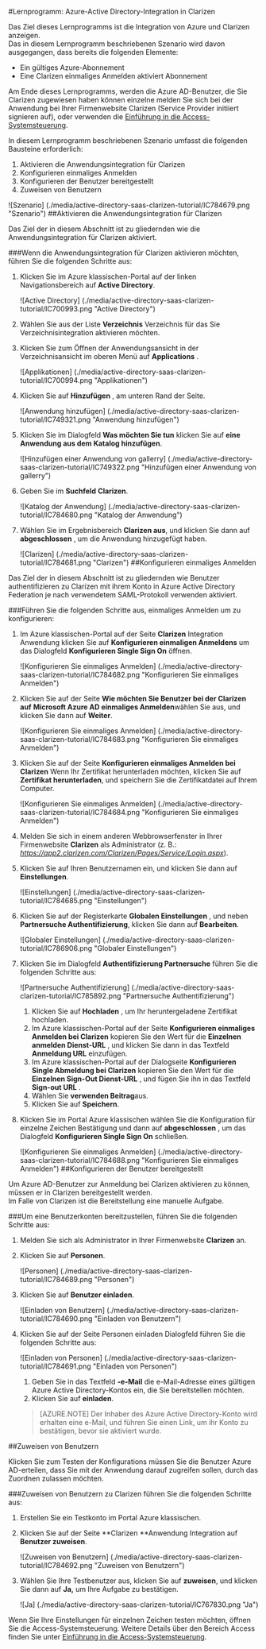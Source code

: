 <properties 
    pageTitle="Lernprogramm: Azure-Active Directory-Integration in Clarizen | Microsoft Azure" 
    description="Informationen Sie zur Verwendung von Clarizen mit Azure Active Directory einmaliges Anmelden, automatisierte Bereitstellung und mehr aktivieren!" 
    services="active-directory" 
    authors="jeevansd"  
    documentationCenter="na" 
    manager="femila"/>
<tags 
    ms.service="active-directory" 
    ms.devlang="na" 
    ms.topic="article" 
    ms.tgt_pltfrm="na" 
    ms.workload="identity" 
    ms.date="09/29/2016" 
    ms.author="jeedes" />

#<a name="tutorial-azure-active-directory-integration-with-clarizen"></a>Lernprogramm: Azure-Active Directory-Integration in Clarizen

Das Ziel dieses Lernprogramms ist die Integration von Azure und Clarizen anzeigen.  
Das in diesem Lernprogramm beschriebenen Szenario wird davon ausgegangen, dass bereits die folgenden Elemente:

-   Ein gültiges Azure-Abonnement
-   Eine Clarizen einmaliges Anmelden aktiviert Abonnement

Am Ende dieses Lernprogramms, werden die Azure AD-Benutzer, die Sie Clarizen zugewiesen haben können einzelne melden Sie sich bei der Anwendung bei Ihrer Firmenwebsite Clarizen (Service Provider initiiert signieren auf), oder verwenden die [Einführung in die Access-Systemsteuerung](active-directory-saas-access-panel-introduction.md).

In diesem Lernprogramm beschriebenen Szenario umfasst die folgenden Bausteine erforderlich:

1.  Aktivieren die Anwendungsintegration für Clarizen
2.  Konfigurieren einmaliges Anmelden
3.  Konfigurieren der Benutzer bereitgestellt
4.  Zuweisen von Benutzern

![Szenario] (./media/active-directory-saas-clarizen-tutorial/IC784679.png "Szenario")
##<a name="enabling-the-application-integration-for-clarizen"></a>Aktivieren die Anwendungsintegration für Clarizen

Das Ziel der in diesem Abschnitt ist zu gliedernden wie die Anwendungsintegration für Clarizen aktiviert.

###<a name="to-enable-the-application-integration-for-clarizen-perform-the-following-steps"></a>Wenn die Anwendungsintegration für Clarizen aktivieren möchten, führen Sie die folgenden Schritte aus:

1.  Klicken Sie im Azure klassischen-Portal auf der linken Navigationsbereich auf **Active Directory**.

    ![Active Directory] (./media/active-directory-saas-clarizen-tutorial/IC700993.png "Active Directory")

2.  Wählen Sie aus der Liste **Verzeichnis** Verzeichnis für das Sie Verzeichnisintegration aktivieren möchten.

3.  Klicken Sie zum Öffnen der Anwendungsansicht in der Verzeichnisansicht im oberen Menü auf **Applications** .

    ![Applikationen] (./media/active-directory-saas-clarizen-tutorial/IC700994.png "Applikationen")

4.  Klicken Sie auf **Hinzufügen** , am unteren Rand der Seite.

    ![Anwendung hinzufügen] (./media/active-directory-saas-clarizen-tutorial/IC749321.png "Anwendung hinzufügen")

5.  Klicken Sie im Dialogfeld **Was möchten Sie tun** klicken Sie auf **eine Anwendung aus dem Katalog hinzufügen**.

    ![Hinzufügen einer Anwendung von gallerry] (./media/active-directory-saas-clarizen-tutorial/IC749322.png "Hinzufügen einer Anwendung von gallerry")

6.  Geben Sie im **Suchfeld** **Clarizen**.

    ![Katalog der Anwendung] (./media/active-directory-saas-clarizen-tutorial/IC784680.png "Katalog der Anwendung")

7.  Wählen Sie im Ergebnisbereich **Clarizen aus**, und klicken Sie dann auf **abgeschlossen** , um die Anwendung hinzugefügt haben.

    ![Clarizen] (./media/active-directory-saas-clarizen-tutorial/IC784681.png "Clarizen")
##<a name="configuring-single-sign-on"></a>Konfigurieren einmaliges Anmelden

Das Ziel der in diesem Abschnitt ist zu gliedernden wie Benutzer authentifizieren zu Clarizen mit ihrem Konto in Azure Active Directory Federation je nach verwendetem SAML-Protokoll verwenden aktiviert.

###<a name="to-configure-single-sign-on-perform-the-following-steps"></a>Führen Sie die folgenden Schritte aus, einmaliges Anmelden um zu konfigurieren:

1.  Im Azure klassischen-Portal auf der Seite **Clarizen** Integration Anwendung klicken Sie auf **Konfigurieren einmaligen Anmeldens** um das Dialogfeld **Konfigurieren Single Sign On** öffnen.

    ![Konfigurieren Sie einmaliges Anmelden] (./media/active-directory-saas-clarizen-tutorial/IC784682.png "Konfigurieren Sie einmaliges Anmelden")

2.  Klicken Sie auf der Seite **Wie möchten Sie Benutzer bei der Clarizen auf** **Microsoft Azure AD einmaliges Anmelden**wählen Sie aus, und klicken Sie dann auf **Weiter**.

    ![Konfigurieren Sie einmaliges Anmelden] (./media/active-directory-saas-clarizen-tutorial/IC784683.png "Konfigurieren Sie einmaliges Anmelden")

3.  Klicken Sie auf der Seite **Konfigurieren einmaliges Anmelden bei Clarizen** Wenn Ihr Zertifikat herunterladen möchten, klicken Sie auf **Zertifikat herunterladen**, und speichern Sie die Zertifikatdatei auf Ihrem Computer.

    ![Konfigurieren Sie einmaliges Anmelden] (./media/active-directory-saas-clarizen-tutorial/IC784684.png "Konfigurieren Sie einmaliges Anmelden")

4.  Melden Sie sich in einem anderen Webbrowserfenster in Ihrer Firmenwebsite **Clarizen** als Administrator (z. B.: *https://app2.clarizen.com/Clarizen/Pages/Service/Login.aspx*).

5.  Klicken Sie auf Ihren Benutzernamen ein, und klicken Sie dann auf **Einstellungen**.

    ![Einstellungen] (./media/active-directory-saas-clarizen-tutorial/IC784685.png "Einstellungen")

6.  Klicken Sie auf der Registerkarte **Globalen Einstellungen** , und neben **Partnersuche Authentifizierung**, klicken Sie dann auf **Bearbeiten**.

    ![Globaler Einstellungen] (./media/active-directory-saas-clarizen-tutorial/IC786906.png "Globaler Einstellungen")

7.  Klicken Sie im Dialogfeld **Authentifizierung Partnersuche** führen Sie die folgenden Schritte aus:

    ![Partnersuche Authentifizierung] (./media/active-directory-saas-clarizen-tutorial/IC785892.png "Partnersuche Authentifizierung")

    1.  Klicken Sie auf **Hochladen** , um Ihr heruntergeladene Zertifikat hochladen.
    2.  Im Azure klassischen-Portal auf der Seite **Konfigurieren einmaliges Anmelden bei Clarizen** kopieren Sie den Wert für die **Einzelnen anmelden Dienst-URL** , und klicken Sie dann in das Textfeld **Anmeldung URL** einzufügen.
    3.  Im Azure klassischen-Portal auf der Dialogseite **Konfigurieren Single Abmeldung bei Clarizen** kopieren Sie den Wert für die **Einzelnen Sign-Out Dienst-URL** , und fügen Sie ihn in das Textfeld **Sign-out URL** .
    4.  Wählen Sie **verwenden Beitrag**aus.
    5.  Klicken Sie auf **Speichern**.

8.  Klicken Sie im Portal Azure klassischen wählen Sie die Konfiguration für einzelne Zeichen Bestätigung und dann auf **abgeschlossen** , um das Dialogfeld **Konfigurieren Single Sign On** schließen.

    ![Konfigurieren Sie einmaliges Anmelden] (./media/active-directory-saas-clarizen-tutorial/IC784688.png "Konfigurieren Sie einmaliges Anmelden")
##<a name="configuring-user-provisioning"></a>Konfigurieren der Benutzer bereitgestellt

Um Azure AD-Benutzer zur Anmeldung bei Clarizen aktivieren zu können, müssen er in Clarizen bereitgestellt werden.  
Im Falle von Clarizen ist die Bereitstellung eine manuelle Aufgabe.

###<a name="to-provision-a-user-accounts-perform-the-following-steps"></a>Um eine Benutzerkonten bereitzustellen, führen Sie die folgenden Schritte aus:

1.  Melden Sie sich als Administrator in Ihrer Firmenwebsite **Clarizen** an.

2.  Klicken Sie auf **Personen**.

    ![Personen] (./media/active-directory-saas-clarizen-tutorial/IC784689.png "Personen")

3.  Klicken Sie auf **Benutzer einladen**.

    ![Einladen von Benutzern] (./media/active-directory-saas-clarizen-tutorial/IC784690.png "Einladen von Benutzern")

4.  Klicken Sie auf der Seite Personen einladen Dialogfeld führen Sie die folgenden Schritte aus:

    ![Einladen von Personen] (./media/active-directory-saas-clarizen-tutorial/IC784691.png "Einladen von Personen")

    1.  Geben Sie in das Textfeld **-e-Mail** die e-Mail-Adresse eines gültigen Azure Active Directory-Kontos ein, die Sie bereitstellen möchten.
    2.  Klicken Sie auf **einladen**.

    >[AZURE.NOTE] Der Inhaber des Azure Active Directory-Konto wird erhalten eine e-Mail, und führen Sie einen Link, um ihr Konto zu bestätigen, bevor sie aktiviert wurde.

##<a name="assigning-users"></a>Zuweisen von Benutzern

Klicken Sie zum Testen der Konfigurations müssen Sie die Benutzer Azure AD-erteilen, dass Sie mit der Anwendung darauf zugreifen sollen, durch das Zuordnen zulassen möchten.

###<a name="to-assign-users-to-clarizen-perform-the-following-steps"></a>Zuweisen von Benutzern zu Clarizen führen Sie die folgenden Schritte aus:

1.  Erstellen Sie ein Testkonto im Portal Azure klassischen.

2.  Klicken Sie auf der Seite **Clarizen **Anwendung Integration auf **Benutzer zuweisen**.

    ![Zuweisen von Benutzern] (./media/active-directory-saas-clarizen-tutorial/IC784692.png "Zuweisen von Benutzern")

3.  Wählen Sie Ihre Testbenutzer aus, klicken Sie auf **zuweisen**, und klicken Sie dann auf **Ja,** um Ihre Aufgabe zu bestätigen.

    ![Ja] (./media/active-directory-saas-clarizen-tutorial/IC767830.png "Ja")

Wenn Sie Ihre Einstellungen für einzelnen Zeichen testen möchten, öffnen Sie die Access-Systemsteuerung. Weitere Details über den Bereich Access finden Sie unter [Einführung in die Access-Systemsteuerung](active-directory-saas-access-panel-introduction.md).
